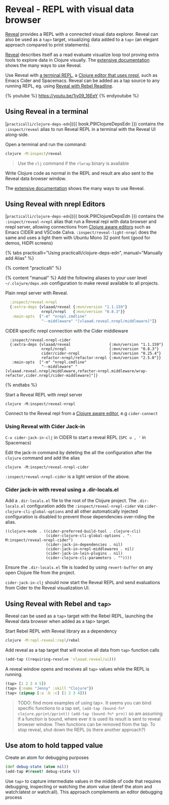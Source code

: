 # Reveal - REPL with visual data browser
[Reveal](https://vlaaad.github.io/reveal/) provides a REPL with a connected visual data explorer.  Reveal can also be used as a `tap>` target, visualizing data added to a `tap>` (an elegant approach compared to print statements).

[Reveal](https://vlaaad.github.io/reveal/) describes itself as a read evaluate visualize loop tool proving extra tools to explore data in Clojure visually.  The [extensive documentation](https://vlaaad.github.io/reveal/) shows the many ways to use Reveal.

Use Reveal with [a terminal REPL](#using-reveal-in-a-terminal), a [Clojure editor that uses nrepl](#using-reveal-with-nrepl-editors), such as Emacs Cider and Spacemacs.  Reveal can be added as a tap source to any running REPL, eg. using [Reveal with Rebel Readline](#using-reveal-with-rebel-and-tap).

{% youtube %}
https://youtu.be/1jy09_16EeY
{% endyoutube %}


## Using Reveal in a terminal
[`practicalli/clojure-deps-edn`]({{ book.P9IClojureDepsEdn }}) contains the `:inspect/reveal` alias to run Reveal REPL in a terminal with the Reveal UI along-side.

Open a terminal and run the command:

```bash
clojure -M:inspect/reveal
```
> Use the `clj` command if the `rlwrap` binary is available

Write Clojure code as normal in the REPL and result are also sent to the Reveal data browser window.

The [extensive documentation](https://vlaaad.github.io/reveal/) shows the many ways to use Reveal.

<!-- #### Tracking state with an atom -->
<!-- Define the state as an atom, the state being a simple value in this case -->

<!-- ```clojure -->
<!-- (def state (atom 24)) -->
<!-- ``` -->

<!-- Select the reference created for the state in the Revel browser. -->

<!-- `SPACE` or `ENTER` to open the menu and select `Deref`.  A tab opens with the value of the atom. -->

<!-- `SPACE` or `ENTER` with the value selected and select `Watch:all`. -->

<!-- In the REPL, update the value of the state atom. -->

<!-- ```clojure -->
<!-- (swap! state * 12) -->
<!-- ``` -->
<!-- The new value of the state atom is shown in the Reveal data browser.  Each Clojure expressions evaluated that affects the state atom will be displayed in the Reveal browser. -->



## Using Reveal with nrepl Editors
[`practicalli/clojure-deps-edn`]({{ book.P9IClojureDepsEdn }}) contains the `:inspect/reveal-nrepl` alias that run a Reveal repl with data browser and nrepl server, allowing connections from [Clojure aware editors](/clojure-editors/) such as Emacs CIDER and VSCode Calva.  `:inspect/reveal-light-nrepl` does the same and uses a light them with Ubuntu Mono 32 point font (good for demos, HiDPI screens)

{% tabs practicalli="Using practicalli/clojure-deps-edn", manual="Manually add Alias" %}

{% content "practicalli" %}

{% content "manual" %}
Add the following aliases to your user level `~/.clojure/deps.edn` configuration to make reveal available to all projects.

Plain nrepl server with Reveal.

```clojure
  :inspect/reveal-nrepl
  {:extra-deps {vlaaad/reveal {:mvn/version "1.1.159"}
                nrepl/nrepl   {:mvn/version "0.8.3"}}
   :main-opts  ["-m" "nrepl.cmdline"
                "--middleware" "[vlaaad.reveal.nrepl/middleware]"]}
```
CIDER specific nrepl connection with the Cider middleware

```
  :inspect/reveal-nrepl-cider
  {:extra-deps {vlaaad/reveal                 {:mvn/version "1.1.159"}
                nrepl/nrepl                   {:mvn/version "0.8.3"}
                cider/cider-nrepl             {:mvn/version "0.25.4"}
                refactor-nrepl/refactor-nrepl {:mvn/version "2.5.0"}}
   :main-opts  ["-m" "nrepl.cmdline"
                "--middleware" "[vlaaad.reveal.nrepl/middleware,refactor-nrepl.middleware/wrap-refactor,cider.nrepl/cider-middleware]"]}
```

{% endtabs %}

Start a Reveal REPL with nrepl server

```
clojure -M:inspect/reveal-nrepl
```

Connect to the Reveal repl from a [Clojure aware editor](/clojure-editors/), e.g `cider-connect`


### Using Reveal with Cider Jack-in
`C-u cider-jack-in-clj` in CIDER to start a reveal REPL  (`SPC u , '` in Spacemacs)

Edit the jack-in command by deleting the all the configuration after the `clojure` command and add the alias
```
clojure -M:inspect/reveal-nrepl-cider
```

`:inspect/reveal-nrepl-cider` is a light version of the above.

### Cider jack-in with reveal using a .dir-locals.el
Add a `.dir-locals.el` file to the root of the Clojure project. The `.dir-locals.el` configuration adds the `:inspect/reveal-nrepl-cider` via `cider-clojure-cli-global-options` and all other automatically injected configuration is disabled to prevent those dependencies over-riding the alias.

```
((clojure-mode . ((cider-preferred-build-tool . clojure-cli)
                  (cider-clojure-cli-global-options . "-M:inspect/reveal-nrepl-cider")
                  (cider-jack-in-dependencies . nil)
                  (cider-jack-in-nrepl-middlewares . nil)
                  (cider-jack-in-lein-plugins . nil)
                  (cider-clojure-cli-parameters . ""))))
```

Ensure the `.dir-locals.el` file is loaded by using `revert-buffer` on any open Clojure file from the project.

`cider-jack-in-clj` should now start the Reveal REPL and send evaluations from Cider to the Reveal visualization UI.


## Using Reveal with Rebel and `tap>`
Reveal can be used as a `tap>` target with the Rebel REPL, launching the Reveal data browser when added as a tap> target.

Start Rebel REPL with Reveal library as a dependency

```bash
clojure -M:repl-reveal:repl/rebel
```

Add reveal as a tap target that will receive all data from `tap>` function calls

```clojure
(add-tap ((requiring-resolve 'vlaaad.reveal/ui)))
```

A reveal window opens and receives all `tap>` values while the REPL is running.

```clojure
(tap> [1 2 3 4 5])
(tap> {:name "Jenny" :skill "Clojure"})
(tap> (zipmap [:a :b :c] [1 2 3 4]))
```

> TODO: find more examples of using tap>.
> It seems you can bind specific functions to a tap set, `(add-tap (bound-fn* clojure.pprint/pprint))` `(add-tap (bound-fn* prn))` so am assuming if a function is bound, where ever it is used its result is sent to reveal browser window.  Then functions can be removed from the tap.
> To stop reveal, shut down the REPL (is there another approach?)


## Use atom to hold tapped value
Create an atom for debugging purposes

```clojure
(def debug-state (atom nil))
(add-tap #(reset! debug-state %))
```

Use `tap>` to capture intermediate values in the middle of code that requires debugging, inspecting or watching the atom value (deref the atom and watch:latest or watch:all).  This approach complements an editor debugging process
